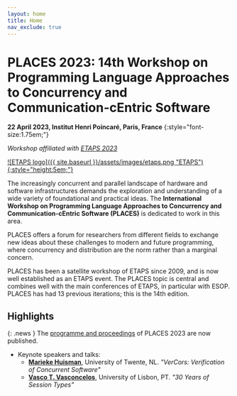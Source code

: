 ```yaml
---
layout: home
title: Home
nav_exclude: true
---
```


# PLACES 2023: 14th Workshop on Programming Language Approaches to Concurrency and Communication-cEntric Software

**22 April 2023, Institut Henri Poincaré, Paris, France**
{:style="font-size:1.75em;"}

_Workshop affiliated with [ETAPS 2023](https://etaps.org/2023)_

[![ETAPS logo]({{ site.baseurl }}/assets/images/etaps.png "ETAPS"){:style="height:5em;"}](https://etaps.org/2023)

The increasingly concurrent and parallel landscape of hardware and software
infrastructures demands the exploration and understanding of a wide variety of
foundational and practical ideas. The **International Workshop on Programming
Language Approaches to Concurrency and Communication-cEntric Software (PLACES)**
is dedicated to work in this area.

PLACES offers a forum for researchers from different fields to exchange new
ideas about these challenges to modern and future programming, where concurrency
and distribution are the norm rather than a marginal concern.

PLACES has been a satellite workshop of ETAPS since 2009, and is now well
established as an ETAPS event.  The PLACES topic is central and combines well
with the main conferences of ETAPS, in particular with ESOP. 
PLACES has had 13 previous iterations; this is the 14th edition.

## Highlights

{: .news }
The [programme and proceedings](programme-proceedings) of PLACES 2023 are now
published.

* Keynote speakers and talks:
  - **[Marieke Huisman](https://wwwhome.ewi.utwente.nl/~marieke)**, University of Twente, NL.
    _"VerCors: Verification of Concurrent Software"_
  - **[Vasco T. Vasconcelos](https://www.di.fc.ul.pt/~vv)**, University of Lisbon, PT.
    _"30 Years of Session Types"_
